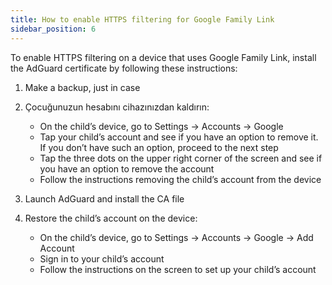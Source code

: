 ```yaml
---
title: How to enable HTTPS filtering for Google Family Link
sidebar_position: 6
---
```


To enable HTTPS filtering on a device that uses Google Family Link, install the AdGuard certificate by following these instructions:

1. Make a backup, just in case
1. Çocuğunuzun hesabını cihazınızdan kaldırın:

    - On the child’s device, go to Settings → Accounts → Google
    - Tap your child’s account and see if you have an option to remove it. If you don’t have such an option, proceed to the next step
    - Tap the three dots on the upper right corner of the screen and see if you have an option to remove the account
    - Follow the instructions removing the child’s account from the device

1. Launch AdGuard and install the CA file
1. Restore the child’s account on the device:

    - On the child’s device, go to Settings → Accounts → Google → Add Account
    - Sign in to your child’s account
    - Follow the instructions on the screen to set up your child’s account
